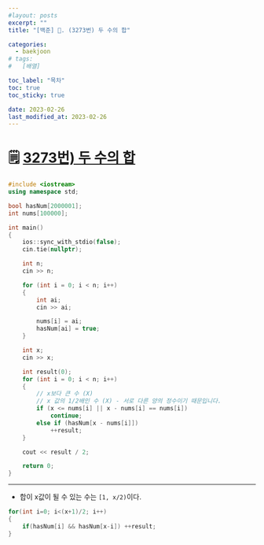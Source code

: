 ```yaml
---
#layout: posts
excerpt: ""
title: "[백준] 📂. (3273번) 두 수의 합"

categories:
  - baekjoon
# tags:
#   [배열]

toc_label: "목차"
toc: true
toc_sticky: true

date: 2023-02-26
last_modified_at: 2023-02-26
---
```


# 🗒️ [3273번) 두 수의 합](https://www.acmicpc.net/problem/3273)

```cpp
#include <iostream>
using namespace std;

bool hasNum[2000001];
int nums[100000];

int main() 
{
	ios::sync_with_stdio(false);
	cin.tie(nullptr);

	int n;
	cin >> n;

	for (int i = 0; i < n; i++)
	{
		int ai;
		cin >> ai;

		nums[i] = ai;
		hasNum[ai] = true;
	}

	int x;
	cin >> x;

	int result(0);
	for (int i = 0; i < n; i++)
	{
        // x보다 큰 수 (X)
        // x 값의 1/2배인 수 (X) - 서로 다른 양의 정수이기 때문입니다.
		if (x <= nums[i] || x - nums[i] == nums[i])
			continue;
		else if (hasNum[x - nums[i]])
			++result;
	}

	cout << result / 2;

	return 0;
}
```

---

- 합이 x값이 될 수 있는 수는 `[1, x/2)`이다.

```cpp
for(int i=0; i<(x+1)/2; i++)
{
    if(hasNum[i] && hasNum[x-i]) ++result;
}

```